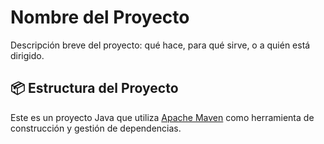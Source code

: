 # Nombre del Proyecto

Descripción breve del proyecto: qué hace, para qué sirve, o a quién está dirigido.

## 📦 Estructura del Proyecto

Este es un proyecto Java que utiliza [Apache Maven](https://maven.apache.org/) como herramienta de construcción y gestión de dependencias.


